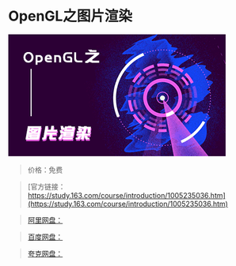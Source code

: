 # OpenGL之图片渲染

![img](../../../assets/study163/free/a6b32890-be48-4c63-963c-1f97f7081406.png)

> 价格：免费

> [官方链接：https://study.163.com/course/introduction/1005235036.htm](https://study.163.com/course/introduction/1005235036.htm)

> [阿里网盘：]()

> [百度网盘：]()

> [夸克网盘：]()
